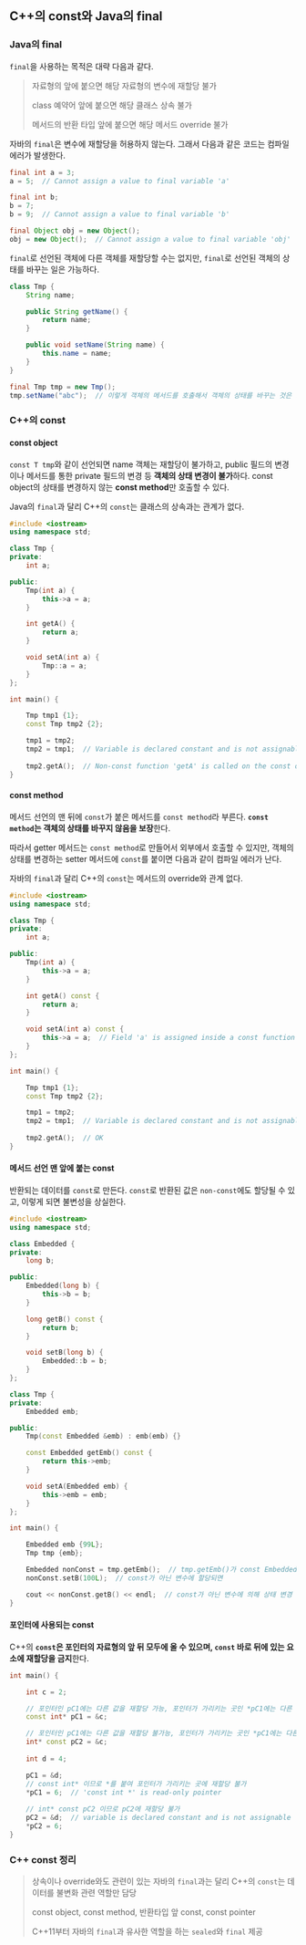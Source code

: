 ## C++의 const와 Java의 final

### Java의 final

`final`을 사용하는 목적은 대략 다음과 같다.

>자료형의 앞에 붙으면 해당 자료형의 변수에 재할당 불가
>
>class 예약어 앞에 붙으면 해당 클래스 상속 불가
>
>메서드의 반환 타입 앞에 붙으면 해당 메서드 override 불가

자바의 `final`은 변수에 재할당을 허용하지 않는다. 그래서 다음과 같은 코드는 컴파일 에러가 발생한다.

```java
final int a = 3;
a = 5;  // Cannot assign a value to final variable 'a'

final int b;
b = 7;
b = 9;  // Cannot assign a value to final variable 'b'

final Object obj = new Object();
obj = new Object();  // Cannot assign a value to final variable 'obj'
```

`final`로 선언된 객체에 다른 객체를 재할당할 수는 없지만, `final`로 선언된 객체의 상태를 바꾸는 일은 가능하다.

```java
class Tmp {
    String name;

    public String getName() {
        return name;
    }

    public void setName(String name) {
        this.name = name;
    }
}

final Tmp tmp = new Tmp();
tmp.setName("abc");  // 이렇게 객체의 메서드를 호출해서 객체의 상태를 바꾸는 것은 가능하다.
```


### C++의 const

#### const object

`const T tmp`와 같이 선언되면 name 객체는 재할당이 불가하고, public 필드의 변경이나 메서드를 통한 private 필드의 변경 등 **객체의 상태 변경이 불가**하다. const object의 상태를 변경하지 않는 **const method**만 호출할 수 있다.

Java의 `final`과 달리 C++의 `const`는 클래스의 상속과는 관계가 없다.

```cpp
#include <iostream>
using namespace std;

class Tmp {
private:
    int a;

public:
    Tmp(int a) {
        this->a = a;
    }

    int getA() {
        return a;
    }

    void setA(int a) {
        Tmp::a = a;
    }
};

int main() {

    Tmp tmp1 {1};
    const Tmp tmp2 {2};

    tmp1 = tmp2;
    tmp2 = tmp1;  // Variable is declared constant and is not assignable
    
    tmp2.getA();  // Non-const function 'getA' is called on the const object
}
```

#### const method

메서드 선언의 맨 뒤에 `const`가 붙은 메서드를 `const method`라 부른다. **`const method`는 객체의 상태를 바꾸지 않음을 보장**한다.

따라서 getter 메서드는 `const method`로 만들어서 외부에서 호출할 수 있지만, 객체의 상태를 변경하는 setter 메서드에 `const`를 붙이면 다음과 같이 컴파일 에러가 난다.

자바의 `final`과 달리 C++의 `const`는 메서드의 override와 관계 없다.

```cpp
#include <iostream>
using namespace std;

class Tmp {
private:
    int a;

public:
    Tmp(int a) {
        this->a = a;
    }

    int getA() const {
        return a;
    }

    void setA(int a) const {
        this->a = a;  // Field 'a' is assigned inside a const function
    }
};

int main() {

    Tmp tmp1 {1};
    const Tmp tmp2 {2};

    tmp1 = tmp2;
    tmp2 = tmp1;  // Variable is declared constant and is not assignable
    
    tmp2.getA();  // OK
}
```

#### 메서드 선언 맨 앞에 붙는 const

반환되는 데이터를 `const`로 만든다. `const`로 반환된 값은 `non-const`에도 할당될 수 있고, 이렇게 되면 불변성을 상실한다.

```cpp
#include <iostream>
using namespace std;

class Embedded {
private:
    long b;

public:
    Embedded(long b) {
        this->b = b;
    }

    long getB() const {
        return b;
    }

    void setB(long b) {
        Embedded::b = b;
    }
};

class Tmp {
private:
    Embedded emb;

public:
    Tmp(const Embedded &emb) : emb(emb) {}

    const Embedded getEmb() const {
        return this->emb;
    }

    void setA(Embedded emb) {
        this->emb = emb;
    }
};

int main() {

    Embedded emb {99L};
    Tmp tmp {emb};

    Embedded nonConst = tmp.getEmb();  // tmp.getEmb()가 const Embedded를 반환하더라도
    nonConst.setB(100L);  // const가 아닌 변수에 할당되면

    cout << nonConst.getB() << endl;  // const가 아닌 변수에 의해 상태 변경 가능
}
```

#### 포인터에 사용되는 const

C++의 **`const`은 포인터의 자료형의 앞 뒤 모두에 올 수 있으며, `const` 바로 뒤에 있는 요소에 재할당을 금지**한다.

```cpp
int main() {

    int c = 2;

    // 포인터인 pC1에는 다른 값을 재할당 가능, 포인터가 가리키는 곳인 *pC1에는 다른 값 재할당 불가
    const int* pC1 = &c;

    // 포인터인 pC1에는 다른 값을 재할당 불가능, 포인터가 가리키는 곳인 *pC1에는 다른 값 재할당 가능
    int* const pC2 = &c;
    
    int d = 4;

    pC1 = &d;
    // const int* 이므로 *를 붙여 포인터가 가리키는 곳에 재할당 불가
    *pC1 = 6;  // 'const int *' is read-only pointer
    
    // int* const pC2 이므로 pC2에 재할당 불가
    pC2 = &d;  // variable is declared constant and is not assignable
    *pC2 = 6;
}
```

### C++ const 정리

>상속이나 override와도 관련이 있는 자바의 `final`과는 달리 C++의 `const`는 데이터를 불변화 관련 역할만 담당
>
>const object, const method, 반환타입 앞 const, const pointer
>
>C++11부터 자바의 `final`과 유사한 역할을 하는 `sealed`와 `final` 제공
